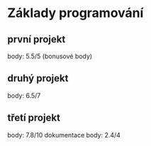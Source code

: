 # Základy programování

## první projekt
body: 5.5/5 (bonusové body)

## druhý projekt
body: 6.5/7

## třetí projekt
body: 7.8/10
dokumentace body: 2.4/4

